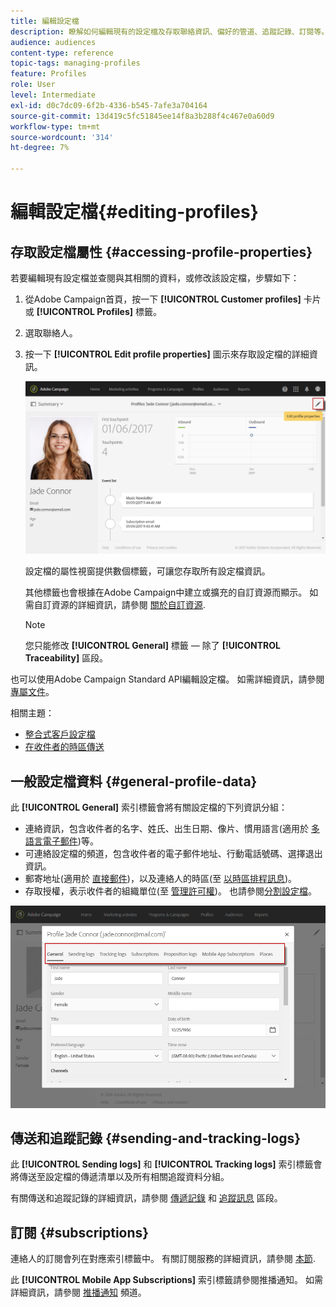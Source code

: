 ```yaml
---
title: 編輯設定檔
description: 瞭解如何編輯現有的設定檔及存取聯絡資訊、偏好的管道、追蹤記錄、訂閱等。
audience: audiences
content-type: reference
topic-tags: managing-profiles
feature: Profiles
role: User
level: Intermediate
exl-id: d0c7dc09-6f2b-4336-b545-7afe3a704164
source-git-commit: 13d419c5fc51845ee14f8a3b288f4c467e0a60d9
workflow-type: tm+mt
source-wordcount: '314'
ht-degree: 7%

---
```


# 編輯設定檔{#editing-profiles}

## 存取設定檔屬性 {#accessing-profile-properties}

若要編輯現有設定檔並查閱與其相關的資料，或修改該設定檔，步驟如下：

1. 從Adobe Campaign首頁，按一下 **[!UICONTROL Customer profiles]** 卡片或 **[!UICONTROL Profiles]** 標籤。
1. 選取聯絡人。
1. 按一下 **[!UICONTROL Edit profile properties]** 圖示來存取設定檔的詳細資訊。

   ![](assets/profile_creation2.png)

   設定檔的屬性視窗提供數個標籤，可讓您存取所有設定檔資訊。

   其他標籤也會根據在Adobe Campaign中建立或擴充的自訂資源而顯示。 如需自訂資源的詳細資訊，請參閱 [關於自訂資源](../../developing/using/data-model-concepts.md).

   >[!NOTE]
   >
   >您只能修改 **[!UICONTROL General]** 標籤 — 除了 **[!UICONTROL Traceability]** 區段。

也可以使用Adobe Campaign Standard API編輯設定檔。 如需詳細資訊，請參閱[專屬文件](../../api/using/updating-profiles.md)。

相關主題：

* [整合式客戶設定檔](../../audiences/using/integrated-customer-profile.md)
* [在收件者的時區傳送](../../sending/using/sending-messages-at-the-recipient-s-time-zone.md)

## 一般設定檔資料 {#general-profile-data}

此 **[!UICONTROL General]** 索引標籤會將有關設定檔的下列資訊分組：

* 連絡資訊，包含收件者的名字、姓氏、出生日期、像片、慣用語言(適用於 [多語言電子郵件](../../channels/using/creating-a-multilingual-email.md))等。
* 可連絡設定檔的頻道，包含收件者的電子郵件地址、行動電話號碼、選擇退出資訊。
* 郵寄地址(適用於 [直接郵件](../../channels/using/about-direct-mail.md))，以及連絡人的時區(至 [以時區排程訊息](../../sending/using/sending-messages-at-the-recipient-s-time-zone.md))。
* 存取授權，表示收件者的組織單位(至 [管理許可權](../../administration/using/about-access-management.md))。 也請參閱[分割設定檔](../../administration/using/organizational-units.md#partitioning-profiles)。

![](assets/profile_creation4.png)

## 傳送和追蹤記錄 {#sending-and-tracking-logs}

此 **[!UICONTROL Sending logs]** 和 **[!UICONTROL Tracking logs]** 索引標籤會將傳送至設定檔的傳遞清單以及所有相關追蹤資料分組。

有關傳送和追蹤記錄的詳細資訊，請參閱 [傳遞記錄](../../sending/using/monitoring-a-delivery.md#delivery-logs) 和 [追蹤訊息](../../sending/using/tracking-messages.md) 區段。

## 訂閱 {#subscriptions}

連絡人的訂閱會列在對應索引標籤中。 有關訂閱服務的詳細資訊，請參閱 [本節](../../audiences/using/about-subscriptions.md).

此 **[!UICONTROL Mobile App Subscriptions]** 索引標籤請參閱推播通知。 如需詳細資訊，請參閱 [推播通知](../../channels/using/about-push-notifications.md) 頻道。
